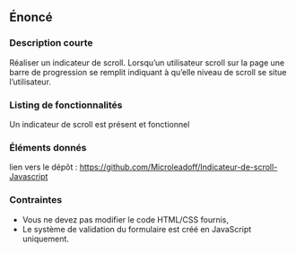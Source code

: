 ## Énoncé

### Description courte

Réaliser un indicateur de scroll. Lorsqu’un utilisateur scroll sur la page une barre de progression se remplit indiquant à qu’elle niveau de scroll se situe l’utilisateur.

### Listing de fonctionnalités

Un indicateur de scroll est présent et fonctionnel

### Éléments donnés

lien vers le dépôt : <a href="https://github.com/Microleadoff/Indicateur-de-scroll-Javascript" title="lien vers le dépôt" target="_blank">https://github.com/Microleadoff/Indicateur-de-scroll-Javascript</a>

### Contraintes

- Vous ne devez pas modifier le code HTML/CSS fournis,
- Le système de validation du formulaire est créé en JavaScript uniquement.